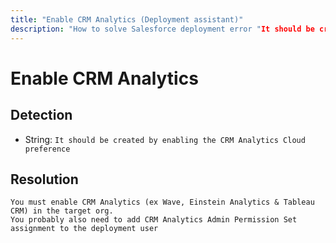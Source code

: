 ```yaml
---
title: "Enable CRM Analytics (Deployment assistant)"
description: "How to solve Salesforce deployment error "It should be created by enabling the CRM Analytics Cloud preference""
---
```

<!-- markdownlint-disable MD013 -->
# Enable CRM Analytics

## Detection

- String: `It should be created by enabling the CRM Analytics Cloud preference`

## Resolution

```shell
You must enable CRM Analytics (ex Wave, Einstein Analytics & Tableau CRM) in the target org.
You probably also need to add CRM Analytics Admin Permission Set assignment to the deployment user
```
